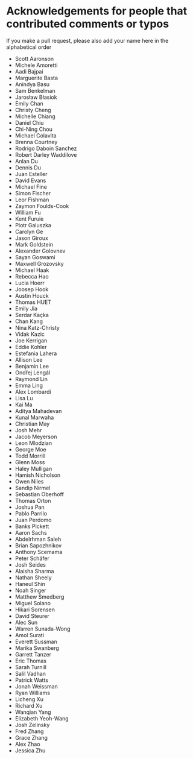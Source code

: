 # Acknowledgements for people that contributed comments or typos

If you make a pull request, please also add your name here in the alphabetical order

* Scott Aaronson
* Michele Amoretti
* Aadi Bajpai
* Marguerite Basta
* Anindya Basu
* Sam Benkelman
* Jarosław Błasiok
* Emily Chan
* Christy Cheng
* Michelle Chiang
* Daniel Chiu
* Chi-Ning Chou
* Michael Colavita
* Brenna Courtney
* Rodrigo Daboin Sanchez
* Robert Darley Waddilove
* Anlan Du
* Dennis Du
* Juan Esteller
* David Evans
* Michael Fine
* Simon Fischer
* Leor Fishman
* Zaymon Foulds-Cook
* William Fu
* Kent Furuie
* Piotr Galuszka
* Carolyn Ge
* Jason Giroux
* Mark Goldstein
* Alexander Golovnev
* Sayan Goswami
* Maxwell Grozovsky
* Michael Haak
* Rebecca Hao
* Lucia Hoerr
* Joosep Hook
* Austin Houck
* Thomas HUET
* Emily Jia
* Serdar Kaçka
* Chan Kang
* Nina Katz-Christy
* Vidak Kazic
* Joe Kerrigan
* Eddie Kohler
* Estefania Lahera
* Allison Lee
* Benjamin Lee
* Ondřej Lengál
* Raymond Lin
* Emma Ling
* Alex Lombardi
* Lisa Lu
* Kai Ma
* Aditya Mahadevan
* Kunal Marwaha
* Christian May
* Josh Mehr
* Jacob Meyerson
* Leon Mlodzian
* George Moe
* Todd Morrill
* Glenn Moss
* Haley Mulligan
* Hamish Nicholson
* Owen Niles
* Sandip Nirmel
* Sebastian Oberhoff
* Thomas Orton
* Joshua Pan
* Pablo Parrilo
* Juan Perdomo
* Banks Pickett
* Aaron Sachs
* Abdelrhman Saleh
* Brian Sapozhnikov
* Anthony Scemama
* Peter Schäfer
* Josh Seides
* Alaisha Sharma
* Nathan Sheely
* Haneul Shin
* Noah Singer
* Matthew Smedberg
* Miguel Solano
* Hikari Sorensen
* David Steurer
* Alec Sun
* Warren Sunada-Wong
* Amol Surati
* Everett Sussman
* Marika Swanberg
* Garrett Tanzer
* Eric Thomas
* Sarah Turnill
* Salil Vadhan
* Patrick Watts
* Jonah Weissman
* Ryan Williams
* Licheng Xu
* Richard Xu
* Wanqian Yang
* Elizabeth Yeoh-Wang
* Josh Zelinsky
* Fred Zhang
* Grace Zhang
* Alex Zhao
* Jessica Zhu


